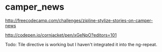 # camper_news
http://freecodecamp.com/challenges/zipline-stylize-stories-on-camper-news

http://codepen.io/cornjacket/pen/xGeNpO?editors=101

Todo: Tile directive is working but I haven't integrated it into the ng-repeat.
